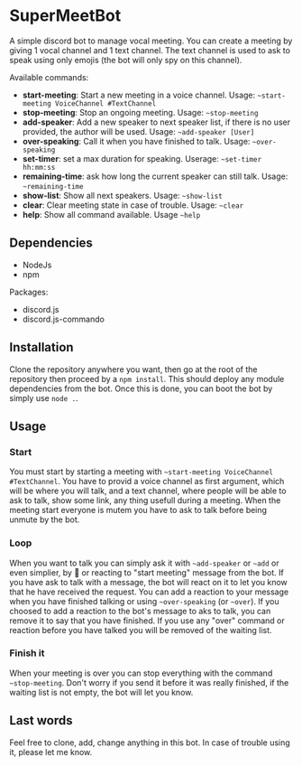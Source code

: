 # SuperMeetBot
A simple discord bot to manage vocal meeting. You can create a meeting by giving 1 vocal channel and 1 text channel. The text channel is used to ask to speak using only emojis (the bot will only spy on this channel).

Available commands:
* **start-meeting**: Start a new meeting in a voice channel. Usage: `~start-meeting VoiceChannel #TextChannel`
* **stop-meeting**: Stop an ongoing meeting. Usage: `~stop-meeting`
* **add-speaker**: Add a new speaker to next speaker list, if there is no user provided, the author will be used. Usage: `~add-speaker [User]`
* **over-speaking**: Call it when you have finished to talk. Usage: `~over-speaking`
* **set-timer**: set a max duration for speaking. Userage: `~set-timer hh:mm:ss`
* **remaining-time**: ask how long the current speaker can still talk. Usage: `~remaining-time`
* **show-list**: Show all next speakers. Usage: `~show-list`
* **clear**: Clear meeting state in case of trouble. Usage: `~clear`
* **help**: Show all command available. Usage `~help`

## Dependencies
* NodeJs
* npm

Packages:
* discord.js
* discord.js-commando

## Installation
Clone the repository anywhere you want, then go at the root of the repository then proceed by a `npm install`. This should deploy any module dependencies from the bot.
Once this is done, you can boot the bot by simply use `node .`.

## Usage

### Start
You must start by starting a meeting with `~start-meeting VoiceChannel #TextChannel`. You have to provid a voice channel as first argument, which will be where you will talk, and a text channel, where people will be able to ask to talk, show some link, any thing usefull during a meeting.
When the meeting start everyone is mutem you have to ask to talk before being unmute by the bot.

### Loop
When you want to talk you can simply ask it with `~add-speaker` or `~add` or even simplier, by :raising_hand: or reacting to "start meeting" message from the bot.
If you have ask to talk with a message, the bot will react on it to let you know that he have received the request.
You can add a reaction to your message when you have finished talking or using `~over-speaking` (or `~over`). If you choosed to add a reaction to the bot's message to aks to talk, you can remove it to say that you have finished.
If you use any "over" command or reaction before you have talked you will be removed of the waiting list.

### Finish it
When your meeting is over you can stop everything with the command `~stop-meeting`. Don't worry if you send it before it was really finished, if the waiting list is not empty, the bot will let you know.

## Last words
Feel free to clone, add, change anything in this bot. In case of trouble using it, please let me know.
